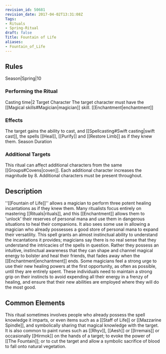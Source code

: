```yaml
---
revision_id: 50681
revision_date: 2017-04-02T13:31:08Z
Tags:
- Rituals
- Spring-Ritual
draft: false
Title: Fountain of Life
aliases:
- Fountain_of_Life
---
```

## Rules
Season|Spring|10
### Performing the Ritual
Casting time|2 Target Character The target character must have the  [[Magical skills#Magician|magician]] skill.
[[Enchantment|enchantment]] 
### Effects
The target gains the ability to cast, and [[Spellcasting#Swift casting|swift cast]], the spells [[Heal]], [[Purify]] and [[Restore Limb]] as if they knew them. 
Season Duration
### Additional Targets
This ritual can affect additional characters from the same [[Groups#Covens|coven]]. Each additional character increases the magnitude by 8. Additional characters must be present throughout.
## Description
''[[Fountain of Life]]'' allows a magician to perform three potent healing incantations as if they knew them. Many ritualists focus entirely on mastering [[Rituals|rituals]], and this [[Enchantment]] allows them to 'unlock' their reserves of personal mana and use them in dangerous situations to heal their companions. It also sees some use in allowing a magician who already possesses a good store of personal mana to expand their versatility.
This spell grants an almost instinctual ability to understand the incantations it provides; magicians say there is no real sense that they understand the intricacies of the spells in question. Rather they possess an intuitive, instinctual awareness that they can shape and channel magical energy to bolster and heal their friends, that fades away when the [[Enchantment|enchantment]] ends. Some magicians feel a strong urge to use their new healing powers at the first opportunity, as often as possible, until they are entirely spent. These individuals need to maintain a strong grip on their instincts to avoid expending all their energy in a frenzy of healing, and ensure that their new abilities are employed where they will do the most good. 
## Common Elements
This ritual sometimes involves people who already possess the spell knowledge it imparts, or even items such as a [[Staff of Life]] or [[Mazzarine Spindle]], and symbolically sharing that magical knowledge with the target. It is also common to paint runes such as [[Rhyv]], [[Aesh]] or [[Irremais]] or occasionally [[Hirmok]] on the hands of a target; to evoke the power of [[The Fountain]]; or to cut the target and allow a symbolic sacrifice of blood to fall onto natural vegetation.